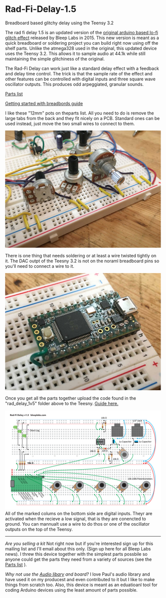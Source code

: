 # Rad-Fi-Delay-1.5
Breadboard based glitchy delay using the Teensy 3.2

The rad fi delay 1.5 is an updated version of the <a href="http://bleeplabs.com/rad-fi-central/">original arduino based lo-fi glitch effect</a> released by Bleep Labs in 2015. This new version is meant as a quick breadboard or soldering project you can build right now using off the shelf parts. 
Unlike the atmega328 used in the original, this updated device uses the Teensy 3.2. This allows it to sample audio at 44.1k while still maintaining the simple glitchiness of the original. 

The Rad-Fi Delay can work just like a standard delay effect with a feedback and delay time control.
The trick is that the sample rate of the effect and other features can be controlled with digital inputs and three square wave oscillator outputs. This produces odd arpeggiated, granular sounds. 

<a href="https://docs.google.com/spreadsheets/d/1HgXk2Bo4Rd0A5V1MbUsgcbOM54Az-JnbRDxo8K8Pac8/edit?usp=sharing">Parts list</a>

<a href="https://github.com/BleepLabs/Rad-Fi-Delay-1.5/blob/master/Intro%20to%20breadboards.pdf">Getting started with breadbords guide</a>

I like these "12mm" pots on theparts list. All you need to do is remove the large tabs from the back and they fit nicely on a PCB.
Standard ones can be used instead, just move the two small wires to connect to them.

<img src="https://raw.githubusercontent.com/BleepLabs/Rad-Fi-Delay-1.5/master/pots.jpg">

There is one thing that needs soldering or at least a wire twisted tightly on it. The DAC outpt of the Teesny 3.2 is not on the noraml breadboard pins so you'll need to connect a wire to it. 

<img src="https://raw.githubusercontent.com/BleepLabs/Rad-Fi-Delay-1.5/master/DAC.jpg">

Once you get all the parts together upload the code found in the "rad_delay_1v5" folder above to the Teesny. <a href="https://www.pjrc.com/teensy/teensyduino.html">Guide here.</a>

<img src="https://raw.githubusercontent.com/BleepLabs/Rad-Fi-Delay-1.5/master/Rad-fi-delay-1v5-breadboard-layout.png">
All of the marked colums on the bottom side are digital inputs. Theyr are activated when the recieve a low signal, that is they are conencted to ground. You can mannualt use a wire to do thos or one of the oscillator outputs on the top of the Teensy. 

---------------

<i>Are you selling a kit</i>
Not right now but if you're interested sign up for this mailing list and I'll email about this only. (Sign up here for all Bleep Labs news). I threw this device together with the simplest parts possbile so anyone could get the parts they need from a variety of sources (see the <a href="https://docs.google.com/spreadsheets/d/1HgXk2Bo4Rd0A5V1MbUsgcbOM54Az-JnbRDxo8K8Pac8/edit?usp=sharing">Parts list</a>
). 

<i>Why not use the <a href="https://www.pjrc.com/teensy/td_libs_Audio.html">Audio libary</a> and board?</i>
I love Paul's audio library and have used it on my producest and even contributed to it but I like to make things from scratch too. Also, this device is meant as an eduatioanl tool for coding Arduino devices using the least amount of parts possible.   





